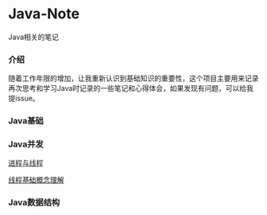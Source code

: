 # Java-Note
Java相关的笔记

### 介绍

随着工作年限的增加，让我重新认识到基础知识的重要性，这个项目主要用来记录再次思考和学习Java时记录的一些笔记和心得体会，如果发现有问题，可以给我提issue。

### Java基础



### Java并发

[进程与线程](http://mp.weixin.qq.com/s?__biz=MzAxMzE4MDI0NQ==&mid=2650335998&idx=1&sn=33ec033a05a312cdbd8054dc68cc922d&chksm=83aac6c4b4dd4fd2d79898ceea02afa1d593cbf5e8dd3c768a270ad723b9df935770d229b322#rd)

[线程基础概念理解](https://mp.weixin.qq.com/s?__biz=MzAxMzE4MDI0NQ==&mid=2650335993&idx=1&sn=90d11add23f427bea2eb5330967f3512&chksm=83aac6c3b4dd4fd5989d5ed0f28483cbc2262c64fbfa30b9d0295581f1a3de77409434adc668#rd)


### Java数据结构



